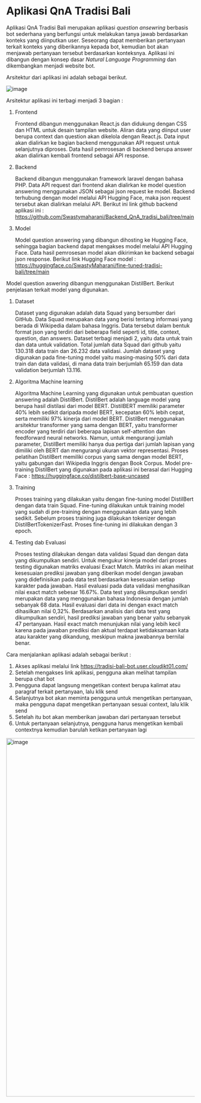# Aplikasi QnA Tradisi Bali

Aplikasi QnA Tradisi Bali merupakan aplikasi _question ansewring_ berbasis bot sederhana yang berfungsi untuk melakukan tanya jawab berdasarkan konteks yang diinputkan user. Seseorang dapat memberikan pertanyaan terkait konteks yang diberikannya kepada bot, kemudian bot akan menjawab pertanyaan tersebut berdasarkan konteksnya. Aplikasi ini dibangun dengan konsep dasar _Natural Language Programming_ dan dikembangkan menjadi website bot.

Arsitektur dari aplikasi ini adalah sebagai berikut.

![image](https://github.com/Swastymaharani/Kelompok2_QnA_tradisi-bali-bot/assets/94920692/db782c51-c665-4df3-90e5-5da561c9fb94)


Arsitektur aplikasi ini terbagi menjadi 3 bagian :

1. Frontend

   Frontend dibangun menggunakan React.js dan didukung dengan CSS dan HTML untuk desain tampilan website. Aliran data yang diinput user berupa context dan question akan dikelola dengan React.js. Data input akan dialirkan ke bagian backend menggunakan API request untuk selanjutnya diproses. Data hasil pemrosesan di backend berupa answer akan dialirkan kembali frontend sebagai API response.

2. Backend

   Backend dibangun menggunakan framework laravel dengan bahasa PHP. Data API request dari frontend akan dialirkan ke model question answering menggunakan JSON sebagai json request ke model. Backend terhubung dengan model melalui API Hugging Face, maka json request tersebut akan dialirkan melalui API. Berikut ini link github backend aplikasi ini : https://github.com/Swastymaharani/Backend_QnA_tradisi_bali/tree/main

3. Model

   Model question answering yang dibangun dihosting ke Hugging Face, sehingga bagian backend dapat mengakses model melalui API Hugging Face. Data hasil pemrosesan model akan dikirimkan ke backend sebagai json response. Berikut link Hugging Face model : https://huggingface.co/SwastyMaharani/fine-tuned-tradisi-bali/tree/main


Model question aswering dibangun menggunakan DistilBert. Berikut penjelasan terkait model yang digunakan.

1. Dataset

   Dataset yang digunakan adalah data Squad yang bersumber dari GitHub. Data Squad merupakan data yang berisi tentang informasi yang berada di Wikipedia dalam bahasa Inggris. Data tersebut dalam bentuk format json yang terdiri dari beberapa field seperti id, title, context, question, dan answers. Dataset terbagi menjadi 2, yaitu data untuk train dan data untuk validation. Total jumlah data Squad dari github yaitu 130.318 data train dan 26.232 data validasi. Jumlah dataset yang digunakan pada fine-tuning model yaitu masing-masing 50% dari data train dan data validasi, di mana data train berjumlah 65.159 dan data validation berjumlah 13.116.
   
2. Algoritma Machine learning

   Algoritma Machine Learning yang digunakan untuk pembuatan question answering adalah DistilBert. DistilBert adalah language model yang berupa hasil distilasi dari model BERT. DistilBERT memiliki parameter 40% lebih sedikit daripada model BERT, kecepatan 60% lebih cepat, serta memiliki 97% kinerja dari model BERT. DistilBert menggunakan arsitektur transformer yang sama dengan BERT, yaitu transformer encoder yang terdiri dari beberapa lapisan self-attention dan feedforward neural networks. Namun, untuk mengurangi jumlah parameter, DistilBert memiliki hanya dua pertiga dari jumlah lapisan yang dimiliki oleh BERT dan mengurangi ukuran vektor representasi. Proses pelatihan DistilBert memiliki corpus yang sama dengan model BERT, yaitu gabungan dari Wikipedia Inggris dengan Book Corpus. Model pre-training DistilBert yang digunakan pada aplikasi ini berasal dari Hugging Face : https://huggingface.co/distilbert-base-uncased
   
3. Training

   Proses training yang dilakukan yaitu dengan fine-tuning model DistilBert dengan data train Squad. Fine-tuning dilakukan untuk training model yang sudah di pre-training dengan menggunakan data yang lebih sedikit. Sebelum proses training juga dilakukan tokenizer dengan DistilBertTokenizerFast. Proses fine-tuning ini dilakukan dengan 3 epoch.
   
4. Testing dab Evaluasi

   Proses testing dilakukan dengan data validasi Squad dan dengan data yang dikumpulkan sendiri. Untuk mengukur kinerja model dari proses testing digunakan matriks evaluasi Exact Match. Matriks ini akan melihat kesesuaian prediksi jawaban yang diberikan model dengan jawaban yang didefinisikan pada data test berdasarkan kesesuaian setiap karakter pada jawaban. Hasil evaluasi pada data validasi menghasilkan nilai exact match sebesar 16.67%. Data test yang dikumpulkan sendiri merupakan data yang menggunakan bahasa Indonesia dengan jumlah sebanyak 68 data. Hasil evaluasi dari data ini dengan exact match dihasilkan nilai 0,32%. Berdasarkan analisis dari data test yang dikumpulkan sendiri, hasil prediksi jawaban yang benar yaitu sebanyak 47 pertanyaan. Hasil exact match menunjukan nilai yang lebih kecil karena pada jawaban prediksi dan aktual terdapat ketidaksamaan kata atau karakter yang dikandung, meskipun makna jawabannya bernilai benar.


Cara menjalankan aplikasi adalah sebagai berikut :
1. Akses aplikasi melalui link https://tradisi-bali-bot.user.cloudjkt01.com/
2. Setelah mengakses link aplikasi, pengguna akan melihat tampilan berupa chat bot
3. Pengguna dapat langsung mengetikan context berupa kalimat atau paragraf terkait pertanyaan, lalu klik send
4. Selanjutnya bot akan meminta pengguna untuk mengetikan pertanyaan, maka pengguna dapat mengetikan pertanyaan sesuai context, lalu klik send
5. Setelah itu bot akan memberikan jawaban dari pertanyaan tersebut
6. Untuk pertanyaan selanjutnya, pengguna harus mengetikan kembali contextnya kemudian barulah ketikan pertanyaan lagi

<img width="959" alt="image" src="https://github.com/Swastymaharani/Kelompok2_QnA_tradisi-bali-bot/assets/94920692/27e1e2bf-831a-4d87-9fe3-58545fdabe82">
